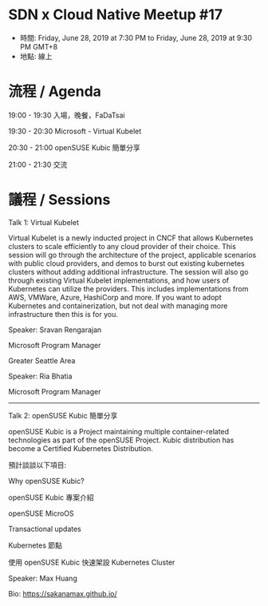 # SDN x Cloud Native Meetup #17
- 時間: Friday, June 28, 2019 at 7:30 PM to Friday, June 28, 2019 at 9:30 PM GMT+8
- 地點: 線上

# 流程 / Agenda

19:00 - 19:30 入場，晚餐，FaDaTsai

19:30 - 20:30 Microsoft - Virtual Kubelet

20:30 - 21:00 openSUSE Kubic 簡單分享

21:00 - 21:30 交流

# 議程 / Sessions

Talk 1: Virtual Kubelet

Virtual Kubelet is a newly inducted project in CNCF that allows Kubernetes clusters to scale efficiently to any cloud provider of their choice. This session will go through the architecture of the project, applicable scenarios with public cloud providers, and demos to burst out existing kubernetes clusters without adding additional infrastructure. The session will also go through existing Virtual Kubelet implementations, and how users of Kubernetes can utilize the providers. This includes implementations from AWS, VMWare, Azure, HashiCorp and more. If you want to adopt Kubernetes and containerization, but not deal with managing more infrastructure then this is for you.

Speaker: Sravan Rengarajan

Microsoft Program Manager

Greater Seattle Area

Speaker: Ria Bhatia

Microsoft Program Manager

------------------------------------------------------------------------------------------------------

Talk 2: openSUSE Kubic 簡單分享

openSUSE Kubic is a Project maintaining multiple container-related technologies as part of the openSUSE Project. Kubic distribution has become a Certified Kubernetes Distribution.

預計談談以下項目:

Why openSUSE Kubic?

openSUSE Kubic 專案介紹

openSUSE MicroOS

Transactional updates

Kubernetes 節點

使用 openSUSE Kubic 快速架設 Kubernetes Cluster

Speaker: Max Huang

Bio: https://sakanamax.github.io/
